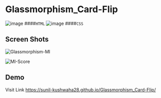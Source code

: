 # Glassmorphism_Card-Flip

![image](https://user-images.githubusercontent.com/82012814/145780865-b2a1f0fc-ca57-43a9-9fed-d7110475340b.png) ####`HTML`
![image](https://user-images.githubusercontent.com/82012814/145780897-f9341f34-b3ae-474b-bf5b-52d68ebb4e81.png) ####`CSS`

## Screen Shots
![Glassmorphism-MI](https://user-images.githubusercontent.com/82012814/145776376-a5f84b26-2911-45ab-8e97-c474879d7ab7.png)

![MI-Score](https://user-images.githubusercontent.com/82012814/145776398-f11ed4b2-aafa-4c28-bfd0-f1c2978c38fa.png)

## Demo 
Visit Link https://sunil-kushwaha28.github.io/Glassmorphism_Card-Flip/

